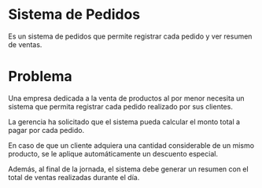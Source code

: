 # Sistema de Pedidos

Es un sistema de pedidos que permite registrar cada pedido y ver resumen de ventas.

# Problema

Una empresa dedicada a la venta de productos al por menor necesita un sistema que permita registrar cada pedido realizado por sus clientes.

La gerencia ha solicitado que el sistema pueda calcular el monto total a pagar por cada pedido.

En caso de que un cliente adquiera una cantidad considerable de un mismo producto, se le aplique automáticamente un descuento especial.

Además, al final de la jornada, el sistema debe generar un resumen con el total de ventas realizadas durante el día.
